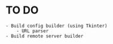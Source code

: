 # TO DO

    - Build config builder (using Tkinter)
        - URL parser
    - Build remote server builder

